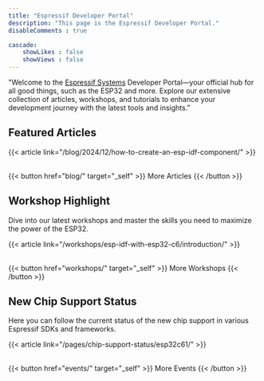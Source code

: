 ```yaml
---
title: "Espressif Developer Portal"
description: "This page is the Espressif Developer Portal."
disableComments : true

cascade:
    showLikes : false
    showViews : false
---
```


"Welcome to the [Espressif Systems](https://espressif.com/) Developer Portal—your official hub for all good things, such as the ESP32 and more. Explore our extensive collection of articles, workshops, and tutorials to enhance your development journey with the latest tools and insights."

## Featured Articles

{{< article link="/blog/2024/12/how-to-create-an-esp-idf-component/" >}}

<br>
{{< button href="blog/" target="_self" >}}
More Articles
{{< /button >}}

## Workshop Highlight

Dive into our latest workshops and master the skills you need to maximize the power of the ESP32.

{{< article link="/workshops/esp-idf-with-esp32-c6/introduction/" >}}

<br>
{{< button href="workshops/" target="_self" >}}
More Workshops
{{< /button >}}

## New Chip Support Status

Here you can follow the current status of the new chip support in various Espressif SDKs and frameworks.

{{< article link="/pages/chip-support-status/esp32c61/" >}}

<br>
{{< button href="events/" target="_self" >}}
More Events
{{< /button >}}

